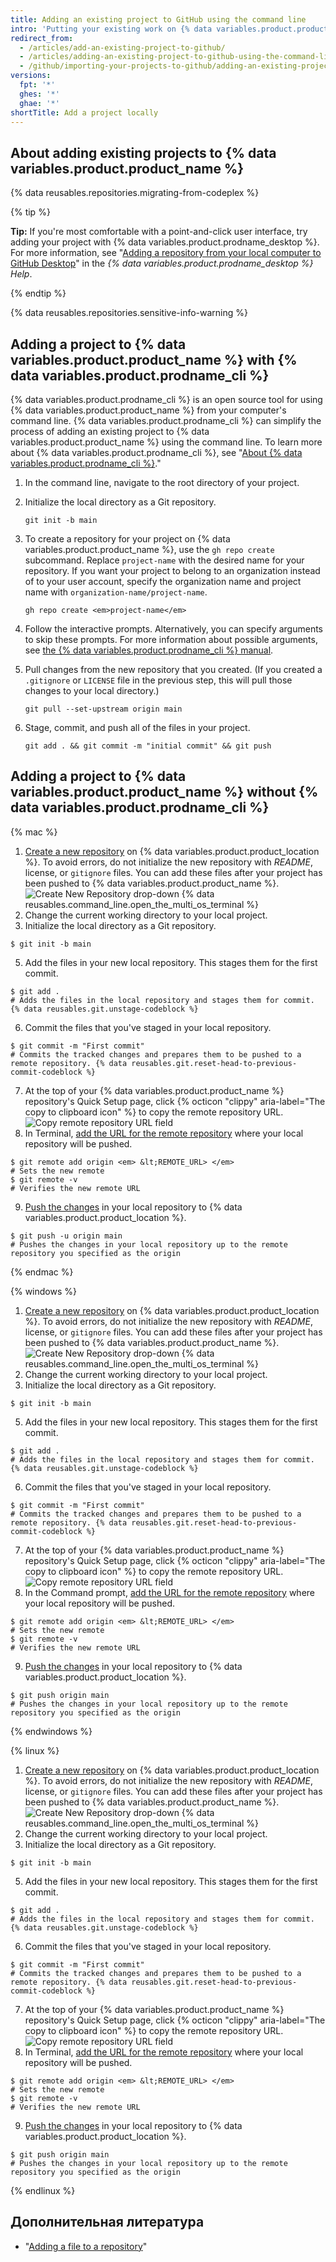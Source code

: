 ```yaml
---
title: Adding an existing project to GitHub using the command line
intro: 'Putting your existing work on {% data variables.product.product_name %} can let you share and collaborate in lots of great ways.'
redirect_from:
  - /articles/add-an-existing-project-to-github/
  - /articles/adding-an-existing-project-to-github-using-the-command-line
  - /github/importing-your-projects-to-github/adding-an-existing-project-to-github-using-the-command-line
versions:
  fpt: '*'
  ghes: '*'
  ghae: '*'
shortTitle: Add a project locally
---
```


## About adding existing projects to {% data variables.product.product_name %}

{% data reusables.repositories.migrating-from-codeplex %}

{% tip %}

**Tip:** If you're most comfortable with a point-and-click user interface, try adding your project with {% data variables.product.prodname_desktop %}. For more information, see "[Adding a repository from your local computer to GitHub Desktop](/desktop/guides/contributing-to-projects/adding-a-repository-from-your-local-computer-to-github-desktop)" in the *{% data variables.product.prodname_desktop %} Help*.

{% endtip %}

{% data reusables.repositories.sensitive-info-warning %}

## Adding a project to {% data variables.product.product_name %} with {% data variables.product.prodname_cli %}

{% data variables.product.prodname_cli %} is an open source tool for using {% data variables.product.product_name %} from your computer's command line. {% data variables.product.prodname_cli %} can simplify the process of adding an existing project to {% data variables.product.product_name %} using the command line. To learn more about {% data variables.product.prodname_cli %}, see "[About {% data variables.product.prodname_cli %}](/github-cli/github-cli/about-github-cli)."

1. In the command line, navigate to the root directory of your project.
1. Initialize the local directory as a Git repository.

    ```shell
    git init -b main
    ```

1. To create a repository for your project on {% data variables.product.product_name %}, use the `gh repo create` subcommand. Replace `project-name` with the desired name for your repository. If you want your project to belong to an organization instead of to your user account, specify the organization name and project name with `organization-name/project-name`.

   ```shell
   gh repo create <em>project-name</em>
   ```

1. Follow the interactive prompts. Alternatively, you can specify arguments to skip these prompts. For more information about possible arguments, see [the {% data variables.product.prodname_cli %} manual](https://cli.github.com/manual/gh_repo_create).
1. Pull changes from the new repository that you created. (If you created a `.gitignore` or `LICENSE` file in the previous step, this will pull those changes to your local directory.)

    ```shell
    git pull --set-upstream origin main
    ```

1. Stage, commit, and push all of the files in your project.

    ```shell
    git add . && git commit -m "initial commit" && git push
    ```

## Adding a project to {% data variables.product.product_name %} without {% data variables.product.prodname_cli %}

{% mac %}

1. [Create a new repository](/repositories/creating-and-managing-repositories/creating-a-new-repository) on {% data variables.product.product_location %}. To avoid errors, do not initialize the new repository with *README*, license, or `gitignore` files. You can add these files after your project has been pushed to {% data variables.product.product_name %}. ![Create New Repository drop-down](/assets/images/help/repository/repo-create.png)
{% data reusables.command_line.open_the_multi_os_terminal %}
3. Change the current working directory to your local project.
4. Initialize the local directory as a Git repository.
  ```shell
  $ git init -b main
  ```
5. Add the files in your new local repository. This stages them for the first commit.
  ```shell
  $ git add .
  # Adds the files in the local repository and stages them for commit. {% data reusables.git.unstage-codeblock %}
  ```
6. Commit the files that you've staged in your local repository.
  ```shell
  $ git commit -m "First commit"
  # Commits the tracked changes and prepares them to be pushed to a remote repository. {% data reusables.git.reset-head-to-previous-commit-codeblock %}
  ```
7. At the top of your {% data variables.product.product_name %} repository's Quick Setup page, click {% octicon "clippy" aria-label="The copy to clipboard icon" %} to copy the remote repository URL. ![Copy remote repository URL field](/assets/images/help/repository/copy-remote-repository-url-quick-setup.png)
8. In Terminal, [add the URL for the remote repository](/github/getting-started-with-github/managing-remote-repositories) where your local repository will be pushed.
  ```shell
  $ git remote add origin <em> &lt;REMOTE_URL> </em>
  # Sets the new remote
  $ git remote -v
  # Verifies the new remote URL
  ```
9. [Push the changes](/github/getting-started-with-github/pushing-commits-to-a-remote-repository/) in your local repository to {% data variables.product.product_location %}.
  ```shell
  $ git push -u origin main
  # Pushes the changes in your local repository up to the remote repository you specified as the origin
  ```

{% endmac %}

{% windows %}

1. [Create a new repository](/articles/creating-a-new-repository) on {% data variables.product.product_location %}. To avoid errors, do not initialize the new repository with *README*, license, or `gitignore` files. You can add these files after your project has been pushed to {% data variables.product.product_name %}. ![Create New Repository drop-down](/assets/images/help/repository/repo-create.png)
{% data reusables.command_line.open_the_multi_os_terminal %}
3. Change the current working directory to your local project.
4. Initialize the local directory as a Git repository.
  ```shell
  $ git init -b main
  ```
5. Add the files in your new local repository. This stages them for the first commit.
  ```shell
  $ git add .
  # Adds the files in the local repository and stages them for commit. {% data reusables.git.unstage-codeblock %}
  ```
6. Commit the files that you've staged in your local repository.
  ```shell
  $ git commit -m "First commit"
  # Commits the tracked changes and prepares them to be pushed to a remote repository. {% data reusables.git.reset-head-to-previous-commit-codeblock %}
  ```
7. At the top of your {% data variables.product.product_name %} repository's Quick Setup page, click {% octicon "clippy" aria-label="The copy to clipboard icon" %} to copy the remote repository URL. ![Copy remote repository URL field](/assets/images/help/repository/copy-remote-repository-url-quick-setup.png)
8. In the Command prompt, [add the URL for the remote repository](/github/getting-started-with-github/managing-remote-repositories) where your local repository will be pushed.
  ```shell
  $ git remote add origin <em> &lt;REMOTE_URL> </em>
  # Sets the new remote
  $ git remote -v
  # Verifies the new remote URL
  ```
9. [Push the changes](/github/getting-started-with-github/pushing-commits-to-a-remote-repository/) in your local repository to {% data variables.product.product_location %}.
  ```shell
  $ git push origin main
  # Pushes the changes in your local repository up to the remote repository you specified as the origin
  ```

{% endwindows %}

{% linux %}

1. [Create a new repository](/articles/creating-a-new-repository) on {% data variables.product.product_location %}. To avoid errors, do not initialize the new repository with *README*, license, or `gitignore` files. You can add these files after your project has been pushed to {% data variables.product.product_name %}. ![Create New Repository drop-down](/assets/images/help/repository/repo-create.png)
{% data reusables.command_line.open_the_multi_os_terminal %}
3. Change the current working directory to your local project.
4. Initialize the local directory as a Git repository.
  ```shell
  $ git init -b main
  ```
5. Add the files in your new local repository. This stages them for the first commit.
  ```shell
  $ git add .
  # Adds the files in the local repository and stages them for commit. {% data reusables.git.unstage-codeblock %}
  ```
6. Commit the files that you've staged in your local repository.
  ```shell
  $ git commit -m "First commit"
  # Commits the tracked changes and prepares them to be pushed to a remote repository. {% data reusables.git.reset-head-to-previous-commit-codeblock %}
  ```
7. At the top of your {% data variables.product.product_name %} repository's Quick Setup page, click {% octicon "clippy" aria-label="The copy to clipboard icon" %} to copy the remote repository URL. ![Copy remote repository URL field](/assets/images/help/repository/copy-remote-repository-url-quick-setup.png)
8. In Terminal, [add the URL for the remote repository](/github/getting-started-with-github/managing-remote-repositories) where your local repository will be pushed.
  ```shell
  $ git remote add origin <em> &lt;REMOTE_URL> </em>
  # Sets the new remote
  $ git remote -v
  # Verifies the new remote URL
  ```
9. [Push the changes](/github/getting-started-with-github/pushing-commits-to-a-remote-repository/) in your local repository to {% data variables.product.product_location %}.
  ```shell
  $ git push origin main
  # Pushes the changes in your local repository up to the remote repository you specified as the origin
  ```

{% endlinux %}

## Дополнительная литература

- "[Adding a file to a repository](/repositories/working-with-files/managing-files/adding-a-file-to-a-repository#adding-a-file-to-a-repository-using-the-command-line)"
